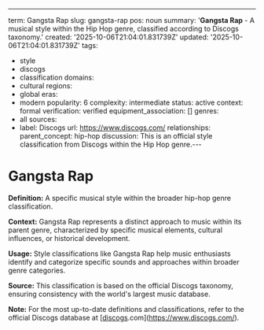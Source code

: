 ---
term: Gangsta Rap
slug: gangsta-rap
pos: noun
summary: '**Gangsta Rap** - A musical style within the Hip Hop genre, classified according
  to Discogs taxonomy.'
created: '2025-10-06T21:04:01.831739Z'
updated: '2025-10-06T21:04:01.831739Z'
tags:
- style
- discogs
- classification
domains:
- cultural
regions:
- global
eras:
- modern
popularity: 6
complexity: intermediate
status: active
context: formal
verification: verified
equipment_association: []
genres:
- all
sources:
- label: Discogs
  url: https://www.discogs.com/
relationships:
  parent_concept: hip-hop
discussion: This is an official style classification from Discogs within the Hip Hop
  genre.---

# Gangsta Rap

**Definition:** A specific musical style within the broader hip-hop genre classification.

**Context:** Gangsta Rap represents a distinct approach to music within its parent genre, characterized by specific musical elements, cultural influences, or historical development.

**Usage:** Style classifications like Gangsta Rap help music enthusiasts identify and categorize specific sounds and approaches within broader genre categories.

**Source:** This classification is based on the official Discogs taxonomy, ensuring consistency with the world's largest music database.

**Note:** For the most up-to-date definitions and classifications, refer to the official Discogs database at [[discogs](../d/discogs.md).com](https://www.discogs.com/).